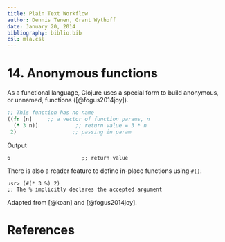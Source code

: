 ```yaml
---
title: Plain Text Workflow
author: Dennis Tenen, Grant Wythoff
date: January 20, 2014
bibliography: biblio.bib
csl: mla.csl
---
```

# 14. Anonymous functions

As a functional language, Clojure uses a special form to build anonymous, or unnamed, functions ([@fogus2014joy]). 

```clojure
;; This function has no name
((fn [n]     ;; a vector of function params, n
  (* 3 n))            ;; return value = 3 * n
 2)                  ;; passing in param
```
Output

```
6                       ;; return value
```
There is also a reader feature to define in-place functions using `#()`.
```
usr> (#(* 3 %) 2)  
;; The % implicitly declares the accepted argument
```
Adapted from [@koan] and [@fogus2014joy].


# References
